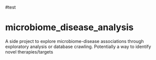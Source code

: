 #test
# microbiome_disease_analysis
A side project to explore microbiome-disease associations through exploratory analysis or database crawling. Potentially a way to identify novel therapies/targets
